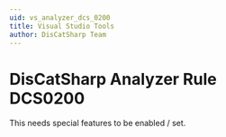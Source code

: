 ```yaml
---
uid: vs_analyzer_dcs_0200
title: Visual Studio Tools
author: DisCatSharp Team
---
```


# DisCatSharp Analyzer Rule DCS0200

This needs special features to be enabled / set.
